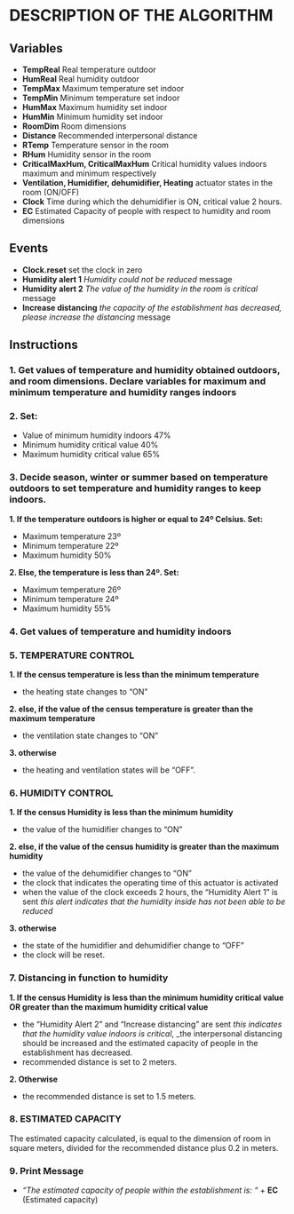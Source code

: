
# DESCRIPTION OF THE ALGORITHM
## Variables
* **TempReal**  Real temperature outdoor
* **HumReal**   Real humidity outdoor
* **TempMax** 	Maximum temperature set indoor
* **TempMin** 	Minimum temperature set indoor
* **HumMax**  	Maximum humidity set indoor
* **HumMin**	  Minimum humidity set indoor
* **RoomDim** 	Room dimensions
* **Distance**	Recommended interpersonal distance
* **RTemp** 		Temperature sensor in the room 
* **RHum**  		Humidity sensor in the room
* **CriticalMaxHum, CriticalMaxHum**	          Critical humidity values indoors maximum and minimum respectively
* **Ventilation, Humidifier, dehumidifier, Heating**  	actuator states in the room (ON/OFF)
* **Clock**     Time during which the dehumidifier is ON, critical value 2 hours.
* **EC**	      Estimated Capacity of people with respect to humidity and room dimensions

## Events
* **Clock.reset** 	    set the clock in zero
* **Humidity alert 1**	_Humidity could not be reduced_ message
* **Humidity alert 2**	_The value of the humidity in the room is critical_ message
* **Increase distancing**	_the capacity of the establishment has decreased, please increase the distancing_ message

## Instructions
### 1. Get values of temperature and humidity obtained outdoors, and room dimensions. Declare variables for maximum and minimum temperature and humidity ranges indoors
### 2. Set:
* Value of minimum humidity indoors 47%
* Minimum humidity critical value 40%
* Maximum humidity critical value 65%
### 3. Decide season, winter or summer based on temperature outdoors to set temperature and humidity ranges to keep indoors.
  **1. If the temperature outdoors is higher or equal to 24º Celsius. Set:**
* Maximum temperature 23º
* Minimum temperature 22º
* Maximum humidity 50%

**2. Else, the temperature is less than 24º. Set:**

* Maximum temperature 26º
* Minimum temperature 24º
* Maximum humidity 55%

### 4. Get values of temperature and humidity indoors
### 5. TEMPERATURE CONTROL
  **1. If the census temperature is less than the minimum temperature**
* the heating state changes to “ON”

**2. else, if the value of the census temperature is greater than the maximum temperature**
* the ventilation state changes to “ON”

**3. otherwise**
* the heating and ventilation states will be “OFF”.

### 6. HUMIDITY CONTROL
  **1. If the census Humidity is less than the minimum humidity**
* the value of the humidifier changes to “ON”

**2. else, if the value of the census humidity is greater than the maximum humidity**
* the value of the dehumidifier changes to “ON”
* the clock that indicates the operating time of this actuator is activated
* when the value of the clock exceeds 2  hours, the “Humidity Alert 1” is sent _this alert indicates that the humidity inside has not been able to be reduced_

**3. otherwise**
* the state of the humidifier and dehumidifier change to “OFF”
* the clock will be reset.

### 7. Distancing in function to humidity
  **1. If the census Humidity is less than the minimum humidity critical value OR greater than the maximum humidity critical value**
* the “Humidity Alert 2” and “Increase distancing” are sent _this indicates that the humidity value indoors is critical_, _the interpersonal distancing should be increased and the estimated capacity of people in the establishment has decreased.
* recommended distance is set to 2 meters.

**2. Otherwise**
* the recommended distance is set to 1.5 meters.

### 8. ESTIMATED CAPACITY
The estimated capacity calculated, is equal to the dimension of room in square meters, divided for the recommended distance plus 0.2 in meters.

### 9. Print Message
* _“The estimated capacity of people within the establishment is: “_ + **EC** (Estimated capacity)
